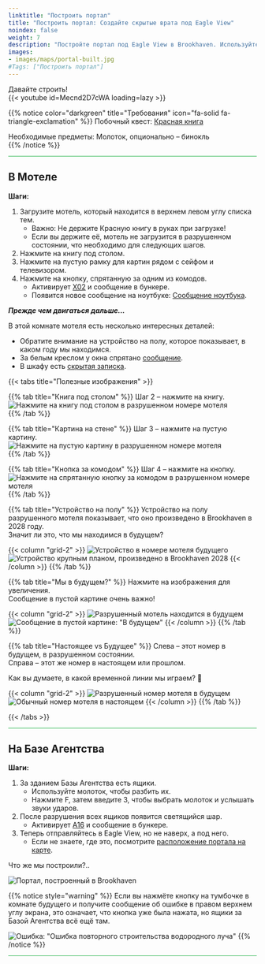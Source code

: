 ```yaml
---
linktitle: "Построить портал"
title: "Построить портал: Создайте скрытые врата под Eagle View"
noindex: false
weight: 7
description: "Постройте портал под Eagle View в Brookhaven. Используйте это руководство, чтобы активировать скрытые врата и раскрыть их предназначение."
images:
- images/maps/portal-built.jpg
#Tags: ["Построить портал"]
---
```


Давайте строить!  
{{< youtube id=Mecnd2D7cWA loading=lazy >}}

{{% notice color="darkgreen" title="Требования" icon="fa-solid fa-triangle-exclamation"  %}}
Побочный квест: [Красная книга](/lore/special_tools/the_red_book)  

Необходимые предметы: Молоток, опционально – бинокль  
{{% /notice %}}

<hr style="background-color: #28b44c" size=8>

## В Мотеле  

**Шаги:**  

1. Загрузите мотель, который находится в верхнем левом углу списка тем.  
   - Важно: Не держите Красную книгу в руках при загрузке!  
   - Если вы держите её, мотель не загрузится в разрушенном состоянии, что необходимо для следующих шагов.  
2. Нажмите на книгу под столом.  
3. Нажмите на пустую рамку для картин рядом с сейфом и телевизором.  
4. Нажмите на кнопку, спрятанную за одним из комодов.  
   - Активирует [X02](/casebook/light_panel#x02) и сообщение в бункере.  
   - Появится новое сообщение на ноутбуке: [Сообщение ноутбука](/casebook/computer/agency/#сила-книги).  


**_Прежде чем двигаться дальше..._**  

В этой комнате мотеля есть несколько интересных деталей:

- Обратите внимание на устройство на полу, которое показывает, в каком году мы находимся.  
- За белым креслом у окна спрятано [сообщение](/casebook/notes/agency/#мотель-из-будущего-кресло).  
- В шкафу есть [скрытая записка](/casebook/notes/agency/#мотель-из-будущего-шкаф).  

{{< tabs title="Полезные изображения" >}}

{{% tab title="Книга под столом" %}}
Шаг 2 – нажмите на книгу.  
![Нажмите на книгу под столом в разрушенном номере мотеля](/images/bh/build_portal_click_book_under_table.webp?width=400px)  
{{% /tab %}}

{{% tab title="Картина на стене" %}}
Шаг 3 – нажмите на пустую картину.  
![Нажмите на пустую картину в разрушенном номере мотеля](/images/bh/build_portal_click_picture_in_motel_room_2.webp?width=400px)  
{{% /tab %}}

{{% tab title="Кнопка за комодом" %}}
Шаг 4 – нажмите на кнопку.  
![Нажмите на спрятанную кнопку за комодом в разрушенном номере мотеля](/images/bh/build_portal_button_behind_dresser_in_motel_room.webp?width=400px)  
{{% /tab %}}

{{% tab title="Устройство на полу" %}}
Устройство на полу разрушенного мотеля показывает, что оно произведено в Brookhaven в 2028 году.  
Значит ли это, что мы находимся в будущем?

{{< column "grid-2" >}}
![Устройство в номере мотеля будущего](/images/bh/build_portal_device_on_floor_manufactured_2028.webp)
![Устройство крупным планом, произведено в Brookhaven 2028](/images/bh/build_portal_device_on_floor_manufactured_2028_closeup.webp)
{{< /column >}}
{{% /tab %}}

{{% tab title="Мы в будущем?" %}}
Нажмите на изображения для увеличения.  
Сообщение в пустой картине очень важно!

{{< column "grid-2" >}}
![Разрушенный мотель находится в будущем](/images/bh/build_portal_message_on_picture_in_motel.webp?width=400px)
![Сообщение в пустой картине: "В будущем"](/images/bh/build_portal_message_on_picture_in_motel_closeup.webp?width=400px)
{{< /column >}}
{{% /tab %}}

{{% tab title="Настоящее vs Будущее" %}}
Слева – этот номер в будущем, в разрушенном состоянии.  
Справа – этот же номер в настоящем или прошлом.  

Как вы думаете, в какой временной линии мы играем? 🤔  

{{< column "grid-2" >}}
![Разрушенный номер мотеля в будущем](/images/bh/motel_room_run_down_ruined.webp)
![Обычный номер мотеля в настоящем](/images/bh/motel_update_simple_theme.webp)
{{< /column >}}
{{% /tab %}}

{{< /tabs >}}

<hr style="background-color: #28b44c" size=8>

## На Базе Агентства  

**Шаги:**  

1. За зданием Базы Агентства есть ящики.  
   - Используйте молоток, чтобы разбить их.  
   - Нажмите F, затем введите 3, чтобы выбрать молоток и услышать звуки ударов.  
2. После разрушения всех ящиков появится светящийся шар.  
   - Активирует [A16](/casebook/light_panel#a16) и сообщение в бункере.  
3. Теперь отправляйтесь в Eagle View, но не наверх, а под него.  
   - Если не знаете, где это, посмотрите [расположение портала на карте](/map/poi/portal/).  

Что же мы построили?..  

![Портал, построенный в Brookhaven](/images/bh/brookhaven_built_portal.webp)

{{% notice style="warning" %}}
Если вы нажмёте кнопку на тумбочке в комнате будущего и получите сообщение об ошибке в правом верхнем углу экрана, это означает, что кнопка уже была нажата, но ящики за Базой Агентства всё ещё там.

![Ошибка: "Ошибка повторного строительства водородного луча"](/images/bh/build_portal_error.jpg)
{{% /notice %}}

<hr style="background-color: #28b44c" size=8>
